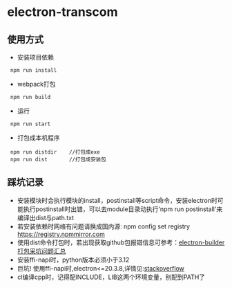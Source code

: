 # electron-transcom

## 使用方式
- 安装项目依赖
```
 npm run install   
```
- webpack打包
```
 npm run build   
```
- 运行
```
 npm run start 
```
- 打包成本机程序
```
 npm run distdir    //打包成exe
 npm run dist       //打包成安装包
```

## 踩坑记录
<!--
    npm安装依赖时总出问题，pnpm很好用，安装方式: npm -g install pnpm ，
    但当使用electron-builder打包时，ffi-napi的dev依赖模块不会被自动打包，故不推荐了,
-->
- 安装模块时会执行模块的install，postinstall等script命令，安装electron时可能执行postinstall时出错，可以去module目录动执行'npm run postinstall'来编译出dist与path.txt
- 若安装依赖时网络有问题请换成国内源: npm config set registry https://registry.npmmirror.com
- 使用dist命令打包时，若出现获取github包报错信息可参考：[electron-builder打包采坑问题汇总](https://zhuanlan.zhihu.com/p/248742896)
- 安装ffi-napi时，python版本必须小于3.12
- 巨坑! 使用ffi-napi时,electron<=20.3.8,详情见:[stackoverflow](https://stackoverflow.com/questions/75668307/error-in-native-callback-using-ffi-napi-in-electron-and-electron-builder)
- cl编译cpp时，记得配INCLUDE，LIB这两个环境变量，别配到PATH了